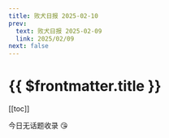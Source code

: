 ```yaml
---
title: 败犬日报 2025-02-10
prev:
  text: 败犬日报 2025-02-09
  link: 2025/02/09
next: false
---
```


# {{ $frontmatter.title }}

[[toc]]

今日无话题收录 :kissing_heart:

